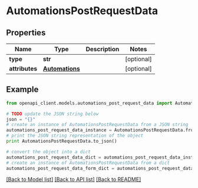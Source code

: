 # AutomationsPostRequestData


## Properties
Name | Type | Description | Notes
------------ | ------------- | ------------- | -------------
**type** | **str** |  | [optional] 
**attributes** | [**Automations**](Automations.md) |  | [optional] 

## Example

```python
from openapi_client.models.automations_post_request_data import AutomationsPostRequestData

# TODO update the JSON string below
json = "{}"
# create an instance of AutomationsPostRequestData from a JSON string
automations_post_request_data_instance = AutomationsPostRequestData.from_json(json)
# print the JSON string representation of the object
print AutomationsPostRequestData.to_json()

# convert the object into a dict
automations_post_request_data_dict = automations_post_request_data_instance.to_dict()
# create an instance of AutomationsPostRequestData from a dict
automations_post_request_data_form_dict = automations_post_request_data.from_dict(automations_post_request_data_dict)
```
[[Back to Model list]](../README.md#documentation-for-models) [[Back to API list]](../README.md#documentation-for-api-endpoints) [[Back to README]](../README.md)


